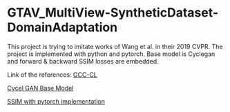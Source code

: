 # GTAV_MultiView-SyntheticDataset-DomainAdaptation

This project is trying to imitate works of Wang et al. in their 2019 CVPR. The project is implemented with python and pytorch. Base model is Cyclegan and forward & backward SSIM losses are embedded.

Link of the references:
[GCC-CL](https://github.com/gjy3035/GCC-CL)

[Cycel GAN Base Model](https://github.com/junyanz/pytorch-CycleGAN-and-pix2pix)

[SSIM with pytorch implementation](https://github.com/Po-Hsun-Su/pytorch-ssim)
